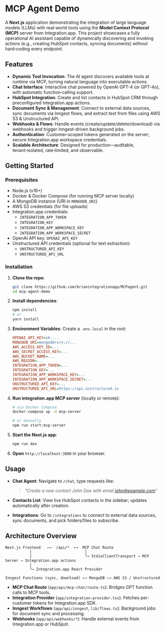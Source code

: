 # MCP Agent Demo

A **Next.js** application demonstrating the integration of large language models (LLMs) with real‑world tools using the **Model Context Protocol (MCP)** server from Integration.app. This project showcases a fully operational AI assistant capable of dynamically discovering and invoking actions (e.g., creating HubSpot contacts, syncing documents) without hard‑coding every endpoint.

## Features

- **Dynamic Tool Invocation**: The AI agent discovers available tools at runtime via MCP, turning natural language into executable actions.
- **Chat Interface**: Interactive chat powered by OpenAI GPT-4 (or GPT-4o), with automatic function‑calling support.
- **HubSpot Integration**: Create and list contacts in HubSpot CRM through preconfigured Integration.app actions.
- **Document Sync & Management**: Connect to external data sources, sync documents via Inngest flows, and extract text from files using AWS S3 & Unstructured API.
- **Webhooks & Flows**: Handle events (create/update/delete/download) via webhooks and trigger Inngest-driven background jobs.
- **Authentication**: Customer‑scoped tokens generated on the server; secure Integration.app workspace credentials.
- **Scalable Architecture**: Designed for production—auditable, tenant‑isolated, rate‑limited, and observable.

## Getting Started

### Prerequisites

- Node.js (v16+)
- Docker & Docker Compose (for running MCP server locally)
- A MongoDB instance (URI in `MONGODB_URI`)
- AWS S3 credentials (for file uploads)
- Integration.app credentials:
  - `INTEGRATION_APP_TOKEN`
  - `INTEGRATION_KEY`
  - `INTEGRATION_APP_WORKSPACE_KEY`
  - `INTEGRATION_APP_WORKSPACE_SECRET`
- OpenAI API key: `OPENAI_API_KEY`
- Unstructured API credentials (optional for text extraction):
  - `UNSTRUCTURED_API_KEY`
  - `UNSTRUCTURED_API_URL`

### Installation

1. **Clone the repo**:
   ```bash
   git clone https://github.com/brianintegrationapp/MCPagent.git
   cd mcp-agent-demo
   ```

2. **Install dependencies**:
   ```bash
   npm install
   # or
   yarn install
   ```

3. **Environment Variables**:
   Create a `.env.local` in the root:
   ```ini
   OPENAI_API_KEY=sk-...
   MONGODB_URI=mongodb+srv://...
   AWS_ACCESS_KEY_ID=...
   AWS_SECRET_ACCESS_KEY=...
   AWS_BUCKET_NAME=...
   AWS_REGION=...
   INTEGRATION_APP_TOKEN=...
   INTEGRATION_KEY=...
   INTEGRATION_APP_WORKSPACE_KEY=...
   INTEGRATION_APP_WORKSPACE_SECRET=...
   UNSTRUCTURED_API_KEY=...
   UNSTRUCTURED_API_URL=https://api.unstructured.io
   ```

4. **Run integration.app MCP server** (locally or remote):
   ```bash
   # via Docker Compose
   docker-compose up -d mcp-server

   # or manually
   npm run start:mcp-server
   ```

5. **Start the Next.js app**:
   ```bash
   npm run dev
   ```

6. **Open** `http://localhost:3000` in your browser.

## Usage

- **Chat Agent**: Navigate to `/chat`, type requests like:
  > *"Create a new contact John Doe with email john@example.com"*

- **Contacts List**: View live HubSpot contacts in the sidebar; updates automatically after creation.

- **Integrations**: Go to `/integrations` to connect to external data sources, sync documents, and pick folders/files to subscribe.

## Architecture Overview

```text
Next.js Frontend   ←→  /api/*  ←→  MCP Chat Route
           │                        │
           │                        └→ StdioClientTransport → MCP Server → Integration.app actions
           │
           └→ Integration.app React Provider

Inngest Functions (sync, download) ←→ MongoDB ←→ AWS S3 / Unstructured
```

- **MCP Chat Route** (`app/api/mcp-chat/route.ts`): Bridges GPT function calls to MCP tools.
- **Integration Provider** (`app/integration-provider.tsx`): Fetches per-customer tokens for Integration.app SDK.
- **Inngest Workflows** (`app/api/inngest`, `lib/flows.ts`): Background jobs for document sync and processing.
- **Webhooks** (`app/api/webhooks/*`): Handle external events from Integration.app or HubSpot.
